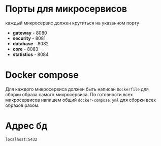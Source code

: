 # Порты для микросервисов

каждый микросервис должен крутиться на указанном порту

- **gateway** - 8080
- **security** - 8081
- **database** - 8082
- **core** - 8083
- **statistics** - 8084

# Docker compose

Для каждого микросервиса должен быть написан ```Dockerfile``` для сборки образа самого микросервиса. По готовности всех микросервисов напишем общий ```docker-compose.yml``` для сборки всех образов разом.

# Адрес бд

```localhost:5432```
